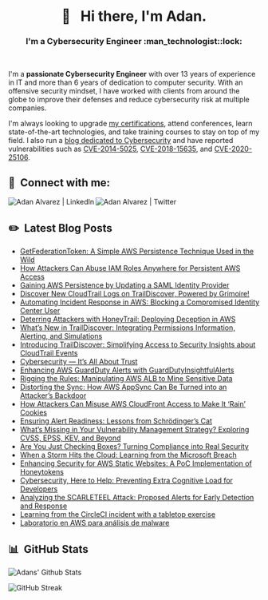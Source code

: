 <h1 align="center"> 👋 &nbsp; Hi there, I'm Adan. </h1>
<h3 align="center">I'm a Cybersecurity Engineer :man_technologist::lock: </h3>
</br>

I'm a **passionate Cybersecurity Engineer** with over 13 years of experience in IT and more than 6 years of dedication to computer security. With an offensive security mindset, I have worked with clients from around the globe to improve their defenses and reduce cybersecurity risk at multiple companies.

I'm always looking to upgrade [my certifications](https://www.credly.com/users/adan-alvarez.1d0afae2/badges), attend conferences, learn state-of-the-art technologies, and take training courses to stay on top of my field. I also run a [blog dedicated to Cybersecurity](https://www.donttouchmy.net/) and have reported vulnerabilities such as [CVE-2014-5025](https://nvd.nist.gov/vuln/detail/CVE-2014-5025), [CVE-2018-15635](https://nvd.nist.gov/vuln/detail/CVE-2018-15635), and [CVE-2020-25106](https://nvd.nist.gov/vuln/detail/CVE-2020-25106).

## 🤝 &nbsp;Connect with me:

<a href="https://www.linkedin.com/in/adan-%C3%A1lvarez-vilchez-539a92115/"><img align="left" img  src="https://img.shields.io/badge/LinkedIn-0077B5?style=for-the-badge&logo=linkedin&logoColor=white" alt="Adan Alvarez | LinkedIn"/></a>
<a href="https://twitter.com/Flekyy90"><img align="left" img  src="https://img.shields.io/badge/Twitter-1DA1F2?style=for-the-badge&logo=twitter&logoColor=white" alt="Adan Alvarez | Twitter"/></a>
</br>

## ✏️ &nbsp;Latest Blog Posts

<!-- BLOG-POST-LIST:START -->
- [GetFederationToken: A Simple AWS Persistence Technique Used in the Wild](https://medium.com/@adan.alvarez/how-attackers-persist-in-aws-using-getfederationtoken-a-simple-and-effective-technique-used-in-the-987ec1f0bdfe)
- [How Attackers Can Abuse IAM Roles Anywhere for Persistent AWS Access](https://medium.com/@adan.alvarez/how-attackers-can-abuse-iam-roles-anywhere-for-persistent-aws-access-b3ced6935dca)
- [Gaining AWS Persistence by Updating a SAML Identity Provider](https://medium.com/@adan.alvarez/gaining-aws-persistence-by-updating-a-saml-identity-provider-ef57ebdc8db5)
- [Discover New CloudTrail Logs on TrailDiscover, Powered by Grimoire!](https://medium.com/@adan.alvarez/discover-new-cloudtrail-logs-on-traildiscover-powered-by-grimoire-4d9e57117188)
- [Automating Incident Response in AWS: Blocking a Compromised Identity Center User](https://medium.com/@adan.alvarez/automating-incident-response-in-aws-blocking-a-compromised-identity-center-user-3273d7c02e1d)
- [Deterring Attackers with HoneyTrail: Deploying Deception in AWS](https://medium.com/@adan.alvarez/deterring-attackers-with-honeytrail-deploying-deception-in-aws-6b5977afa784)
- [What’s New in TrailDiscover: Integrating Permissions Information, Alerting, and Simulations](https://medium.com/@adan.alvarez/whats-new-in-traildiscover-integrating-permissions-information-alerting-and-simulations-dd0c63c67268)
- [Introducing TrailDiscover: Simplifying Access to Security Insights about CloudTrail Events](https://medium.com/@adan.alvarez/introducing-traildiscover-simplifying-access-to-security-insights-about-cloudtrail-events-cde14508f2e9)
- [Cybersecurity — It’s All About Trust](https://medium.com/@adan.alvarez/cybersecurity-its-all-about-trust-9abb9a80aa03)
- [Enhancing AWS GuardDuty Alerts with GuardDutyInsightfulAlerts](https://awstip.com/enhancing-aws-guardduty-alerts-with-guarddutyinsightfulalerts-b7e806518a20?source=social.tw)
- [Rigging the Rules: Manipulating AWS ALB to Mine Sensitive Data](https://medium.com/@adan.alvarez/rigging-the-rules-manipulating-aws-alb-to-mine-sensitive-data-20e33dbc4994)
- [Distorting the Sync: How AWS AppSync Can Be Turned into an Attacker’s Backdoor](https://medium.com/@adan.alvarez/distorting-the-sync-how-aws-appsync-can-be-turned-into-an-attackers-backdoor-8c015b8e52b8)
- [How Attackers Can Misuse AWS CloudFront Access to Make It ‘Rain’ Cookies](https://medium.com/@adan.alvarez/how-attackers-can-misuse-aws-cloudfront-access-to-make-it-rain-cookies-acf9ce87541c)
- [Ensuring Alert Readiness: Lessons from Schrödinger’s Cat](https://medium.com/@adan.alvarez/ensuring-alert-readiness-lessons-from-schr%C3%B6dingers-cat-bc14f862340d)
- [What’s Missing in Your Vulnerability Management Strategy? Exploring CVSS, EPSS, KEV, and Beyond](https://medium.com/@adan.alvarez/whats-missing-in-your-vulnerability-management-strategy-exploring-cvss-epss-kev-and-beyond-21c424207d9c)
- [Are You Just Checking Boxes? Turning Compliance into Real Security](https://medium.com/@adan.alvarez/are-you-just-checking-boxes-turning-compliance-into-real-security-40aa686ade22)
- [When a Storm Hits the Cloud: Learning from the Microsoft Breach](https://medium.com/@adan.alvarez/when-a-storm-hits-the-cloud-learning-from-the-microsoft-breach-1d4de78ba686)
- [Enhancing Security for AWS Static Websites: A PoC Implementation of Honeytokens](https://medium.com/@adan.alvarez/enhancing-security-for-aws-static-websites-a-poc-implementation-of-honeytokens-6148e8267984)
- [Cybersecurity, Here to Help: Preventing Extra Cognitive Load for Developers](https://medium.com/@adan.alvarez/cybersecurity-here-to-help-preventing-extra-cognitive-load-for-developers-5e5e51a9e80c)
- [Analyzing the SCARLETEEL Attack: Proposed Alerts for Early Detection and Response](https://medium.com/@adan.alvarez/analyzing-the-scarleteel-attack-proposed-alerts-for-early-detection-and-response-6e6758ddc904)
- [Learning from the CircleCI incident with a tabletop exercise](https://medium.com/@adan.alvarez/learning-from-the-circleci-incident-with-a-tabletop-exercise-fa265cd6d39e)
- [Laboratorio en AWS para análisis de malware](https://www.donttouchmy.net/aws/laboratorio-en-aws-para-analisis-de-malware/)
<!-- BLOG-POST-LIST:END -->

## 📊 &nbsp;GitHub Stats

![Adans' Github Stats](https://github-readme-stats.vercel.app/api?username=adanalvarez&hide=contribs,prs&show_icons=true&bg_color=0d1116&title_color=ce09ec&text_color=a4aacb&icon_color=007ec6)

![GitHub Streak](https://github-readme-streak-stats.herokuapp.com/?user=adanalvarez&theme=dark&count_private=true&bg_color=0d1116&title_color=ce09ec&text_color=a4aacb&icon_color=007ec6)
